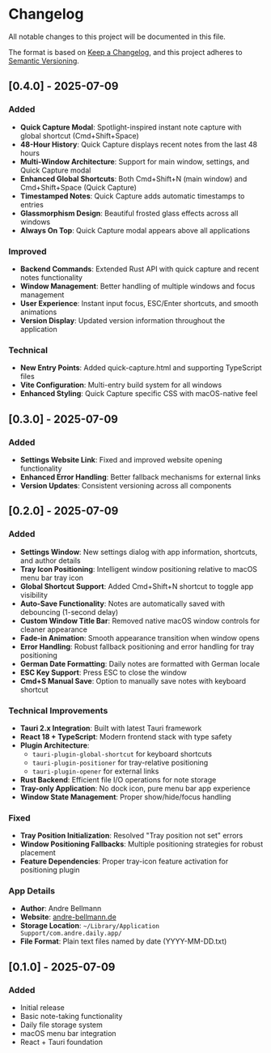 # Changelog

All notable changes to this project will be documented in this file.

The format is based on [Keep a Changelog](https://keepachangelog.com/en/1.0.0/),
and this project adheres to [Semantic Versioning](https://semver.org/spec/v2.0.0.html).

## [0.4.0] - 2025-07-09

### Added
- **Quick Capture Modal**: Spotlight-inspired instant note capture with global shortcut (Cmd+Shift+Space)
- **48-Hour History**: Quick Capture displays recent notes from the last 48 hours
- **Multi-Window Architecture**: Support for main window, settings, and Quick Capture modal
- **Enhanced Global Shortcuts**: Both Cmd+Shift+N (main window) and Cmd+Shift+Space (Quick Capture)
- **Timestamped Notes**: Quick Capture adds automatic timestamps to entries
- **Glassmorphism Design**: Beautiful frosted glass effects across all windows
- **Always On Top**: Quick Capture modal appears above all applications

### Improved
- **Backend Commands**: Extended Rust API with quick capture and recent notes functionality
- **Window Management**: Better handling of multiple windows and focus management
- **User Experience**: Instant input focus, ESC/Enter shortcuts, and smooth animations
- **Version Display**: Updated version information throughout the application

### Technical
- **New Entry Points**: Added quick-capture.html and supporting TypeScript files
- **Vite Configuration**: Multi-entry build system for all windows
- **Enhanced Styling**: Quick Capture specific CSS with macOS-native feel

## [0.3.0] - 2025-07-09

### Added
- **Settings Website Link**: Fixed and improved website opening functionality
- **Enhanced Error Handling**: Better fallback mechanisms for external links
- **Version Updates**: Consistent versioning across all components

## [0.2.0] - 2025-07-09

### Added
- **Settings Window**: New settings dialog with app information, shortcuts, and author details
- **Tray Icon Positioning**: Intelligent window positioning relative to macOS menu bar tray icon
- **Global Shortcut Support**: Added Cmd+Shift+N shortcut to toggle app visibility
- **Auto-Save Functionality**: Notes are automatically saved with debouncing (1-second delay)
- **Custom Window Title Bar**: Removed native macOS window controls for cleaner appearance
- **Fade-in Animation**: Smooth appearance transition when window opens
- **Error Handling**: Robust fallback positioning and error handling for tray positioning
- **German Date Formatting**: Daily notes are formatted with German locale
- **ESC Key Support**: Press ESC to close the window
- **Cmd+S Manual Save**: Option to manually save notes with keyboard shortcut

### Technical Improvements
- **Tauri 2.x Integration**: Built with latest Tauri framework
- **React 18 + TypeScript**: Modern frontend stack with type safety
- **Plugin Architecture**: 
  - `tauri-plugin-global-shortcut` for keyboard shortcuts
  - `tauri-plugin-positioner` for tray-relative positioning
  - `tauri-plugin-opener` for external links
- **Rust Backend**: Efficient file I/O operations for note storage
- **Tray-only Application**: No dock icon, pure menu bar app experience
- **Window State Management**: Proper show/hide/focus handling

### Fixed
- **Tray Position Initialization**: Resolved "Tray position not set" errors
- **Window Positioning Fallbacks**: Multiple positioning strategies for robust placement
- **Feature Dependencies**: Proper tray-icon feature activation for positioning plugin

### App Details
- **Author**: Andre Bellmann
- **Website**: [andre-bellmann.de](https://andre-bellmann.de)
- **Storage Location**: `~/Library/Application Support/com.andre.daily.app/`
- **File Format**: Plain text files named by date (YYYY-MM-DD.txt)

## [0.1.0] - 2025-07-09

### Added
- Initial release
- Basic note-taking functionality
- Daily file storage system
- macOS menu bar integration
- React + Tauri foundation
